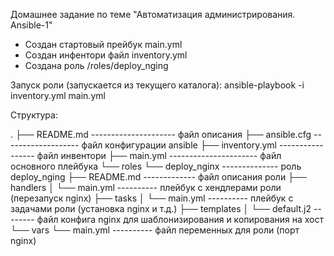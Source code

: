 Домашнее задание по теме "Автоматизация администрирования. Ansible-1"
- Создан стартовый прейбук main.yml
- Создан инфентори файл inventory.yml
- Создана роль /roles/deploy_nging

Запуск роли (запускается из текущего каталога):
 ansible-playbook -i inventory.yml main.yml

Структура:

.
├── README.md --------------------- файл описания
├── ansible.cfg ------------------- файл конфигурации ansible
├── inventory.yml ----------------- файл инвентори
├── main.yml ---------------------- файл основного плейбука
└── roles
    └── deploy_nginx -------------- роль deploy_nging
        ├── README.md ------------- файл описания роли
        ├── handlers
        │   └── main.yml ---------- плейбук с хендлерами роли (перезапуск nginx)
        ├── tasks
        │   └── main.yml ---------- плейбук с задачами роли (установка nginx и т.д.)
        ├── templates
        │   └── default.j2 -------- файл конфига nginx для шаблонизирования и копирования на хост
        └── vars
            └── main.yml ---------- файл переменных для роли (порт nginx)